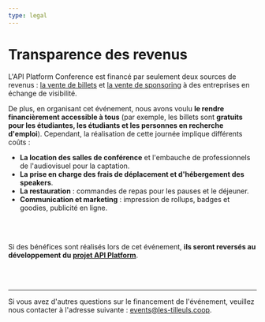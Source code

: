 ```yaml
---
type: legal
---
```


# Transparence des revenus

L'API Platform Conference est financé par seulement deux sources de revenus : [la vente de billets](#pricing) et [la vente de sponsoring](#partners) à des entreprises en échange de visibilité.

De plus, en organisant cet événement, nous avons voulu **le rendre financièrement accessible à tous** (par exemple, les billets sont **gratuits pour les étudiantes, les étudiants et les personnes en recherche d'emploi**). Cependant, la réalisation de cette journée implique différents coûts :

- **La location des salles de conférence** et l'embauche de professionnels de l'audiovisuel pour la captation.
- **La prise en charge des frais de déplacement et d'hébergement des speakers**.
- **La restauration** : commandes de repas pour les pauses et le déjeuner.
- **Communication et marketing** : impression de rollups, badges et goodies, publicité en ligne.

\
&nbsp;

Si des bénéfices sont réalisés lors de cet événement, **ils seront reversés au développement du [projet API Platform](/)**.

\
&nbsp;

---

Si vous avez d'autres questions sur le financement de l'événement, veuillez nous contacter à l'adresse suivante : <events@les-tilleuls.coop>.
